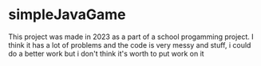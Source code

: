 # simpleJavaGame
This project was made in 2023 as a part of a school progamming project.
I think it has a lot of problems and the code is very messy and stuff, i could do a better work but i don't think it's worth to put work on it
